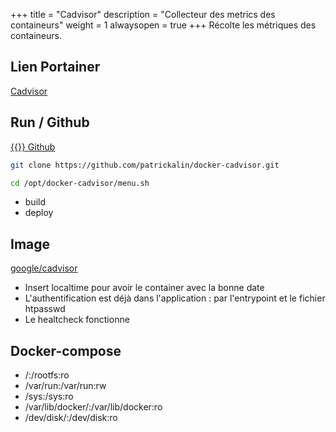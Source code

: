 +++
title = "Cadvisor"
description = "Collecteur des metrics des containeurs"
weight = 1
alwaysopen = true
+++
Récolte les métriques des containeurs.
## Lien Portainer

<a href="http://cadvisor.services.alin.be/" target="new"> Cadvisor </a>

## Run / Github

<a href="https://github.com/patrickalin/docker-cadvisor" target="_blank">{{<icon fa-git>}} Github</a>

```bash
git clone https://github.com/patrickalin/docker-cadvisor.git
```

```bash
cd /opt/docker-cadvisor/menu.sh
```

- build
- deploy

## Image

<a href="https://hub.docker.com/r/google/cadvisor/" target="_blank">google/cadvisor</a>

- Insert localtime pour avoir le container avec la bonne date
- L'authentification est déjà dans l'application : par l'entrypoint et le fichier htpasswd
- Le healtcheck fonctionne

## Docker-compose

- /:/rootfs:ro
- /var/run:/var/run:rw
- /sys:/sys:ro
- /var/lib/docker/:/var/lib/docker:ro
- /dev/disk/:/dev/disk:ro
